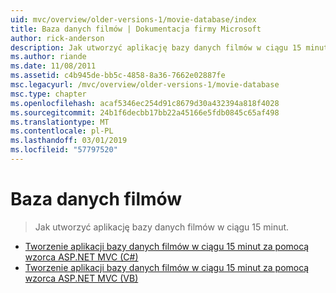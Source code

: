 ```yaml
---
uid: mvc/overview/older-versions-1/movie-database/index
title: Baza danych filmów | Dokumentacja firmy Microsoft
author: rick-anderson
description: Jak utworzyć aplikację bazy danych filmów w ciągu 15 minut.
ms.author: riande
ms.date: 11/08/2011
ms.assetid: c4b945de-bb5c-4858-8a36-7662e02887fe
msc.legacyurl: /mvc/overview/older-versions-1/movie-database
msc.type: chapter
ms.openlocfilehash: acaf5346ec254d91c8679d30a432394a818f4028
ms.sourcegitcommit: 24b1f6decbb17bb22a45166e5fdb0845c65af498
ms.translationtype: MT
ms.contentlocale: pl-PL
ms.lasthandoff: 03/01/2019
ms.locfileid: "57797520"
---
```

<a name="movie-database"></a>Baza danych filmów
====================
> Jak utworzyć aplikację bazy danych filmów w ciągu 15 minut.


- [Tworzenie aplikacji bazy danych filmów w ciągu 15 minut za pomocą wzorca ASP.NET MVC (C#)](create-a-movie-database-application-in-15-minutes-with-asp-net-mvc-cs.md)
- [Tworzenie aplikacji bazy danych filmów w ciągu 15 minut za pomocą wzorca ASP.NET MVC (VB)](create-a-movie-database-application-in-15-minutes-with-asp-net-mvc-vb.md)
